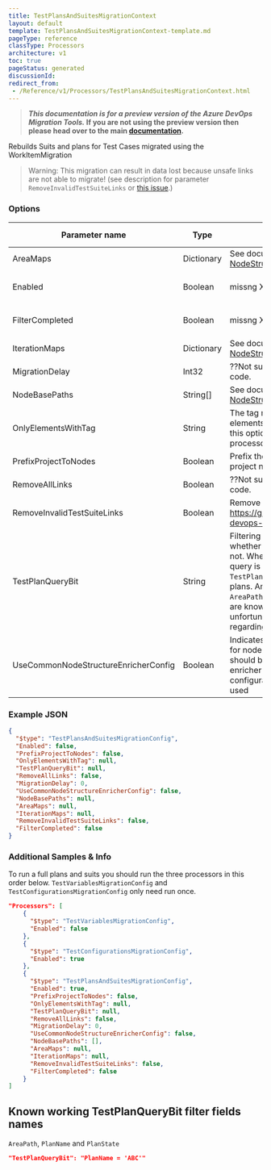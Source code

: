 ```yaml
---
title: TestPlansAndSuitesMigrationContext
layout: default
template: TestPlansAndSuitesMigrationContext-template.md
pageType: reference
classType: Processors
architecture: v1
toc: true
pageStatus: generated
discussionId: 
redirect_from: 
 - /Reference/v1/Processors/TestPlansAndSuitesMigrationContext.html
---
```


>**_This documentation is for a preview version of the Azure DevOps Migration Tools._ If you are not using the preview version then please head over to the main [documentation](https://nkdagility.com/docs/azure-devops-migration-tools).**

Rebuilds Suits and plans for Test Cases migrated using the WorkItemMigration

> Warning: This migration can result in data lost because unsafe links are not able to migrate! (see description for parameter `RemoveInvalidTestSuiteLinks` or [this issue](https://github.com/nkdAgility/azure-devops-migration-tools/issues/178).)

### Options

| Parameter name         | Type    | Description                              | Default Value                            |
|------------------------|---------|------------------------------------------|------------------------------------------|
| AreaMaps | Dictionary | See documentation for [NodeStructure](/docs/Reference/v1/Processors/WorkItemMigrationConfig.md) | null |
| Enabled | Boolean | missng XML code comments | missng XML code comments |
| FilterCompleted | Boolean | missng XML code comments | missng XML code comments |
| IterationMaps | Dictionary | See documentation for [NodeStructure](/docs/Reference/v1/Processors/WorkItemMigrationConfig.md) | null |
| MigrationDelay | Int32 | ??Not sure what this does. Check code. | 0 |
| NodeBasePaths | String[] | See documentation for [NodeStructure](/docs/Reference/v1/Processors/WorkItemMigrationConfig.md) | [] |
| OnlyElementsWithTag | String | The tag name that is present on all elements that must be migrated. If this option isn't present this processor will migrate all. | `String.Empty` |
| PrefixProjectToNodes | Boolean | Prefix the nodes with the new project name. | false |
| RemoveAllLinks | Boolean | ??Not sure what this does. Check code. | false |
| RemoveInvalidTestSuiteLinks | Boolean | Remove Invalid Links, see https://github.com/nkdAgility/azure-devops-migration-tools/issues/178 | missng XML code comments |
| TestPlanQueryBit | String | Filtering conditions to decide whether to migrate a test plan or not. When provided, this partial query is added after `Select * From TestPlan Where` when selecting test plans. Among filtering options, `AreaPath`, `PlanName` and `PlanState` are known to work. There is unfortunately no documentation regarding the available fields. | `String.Empty` |
| UseCommonNodeStructureEnricherConfig | Boolean | Indicates whether the configuration for node structure transformation should be taken from the common enricher configs. Otherwise the configuration elements below are used | false |


### Example JSON

```JSON
{
  "$type": "TestPlansAndSuitesMigrationConfig",
  "Enabled": false,
  "PrefixProjectToNodes": false,
  "OnlyElementsWithTag": null,
  "TestPlanQueryBit": null,
  "RemoveAllLinks": false,
  "MigrationDelay": 0,
  "UseCommonNodeStructureEnricherConfig": false,
  "NodeBasePaths": null,
  "AreaMaps": null,
  "IterationMaps": null,
  "RemoveInvalidTestSuiteLinks": false,
  "FilterCompleted": false
}
```

### Additional Samples & Info

To run a full plans and suits you should run the three processors in this order below.  `TestVariablesMigrationConfig` and `TestConfigurationsMigrationConfig` only need run once.

```json
"Processors": [
    {
      "$type": "TestVariablesMigrationConfig",
      "Enabled": false
    },
    {
      "$type": "TestConfigurationsMigrationConfig",
      "Enabled": true
    },
    {
      "$type": "TestPlansAndSuitesMigrationConfig",
      "Enabled": true,
      "PrefixProjectToNodes": false,
      "OnlyElementsWithTag": null,
      "TestPlanQueryBit": null,
      "RemoveAllLinks": false,
      "MigrationDelay": 0,
      "UseCommonNodeStructureEnricherConfig": false,
      "NodeBasePaths": [],
      "AreaMaps": null,
      "IterationMaps": null,
      "RemoveInvalidTestSuiteLinks": false,
      "FilterCompleted": false
    }
]
```
## Known working TestPlanQueryBit filter fields names

`AreaPath`, `PlanName` and `PlanState`

```json
"TestPlanQueryBit": "PlanName = 'ABC'"
```
